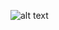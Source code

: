 ![alt text](https://github.com/ajit-kumar-azad/training/raw/master/Enterprise-App-Development-with-AngularJS/images/toolsworkflow.png "Tools Workflow")
